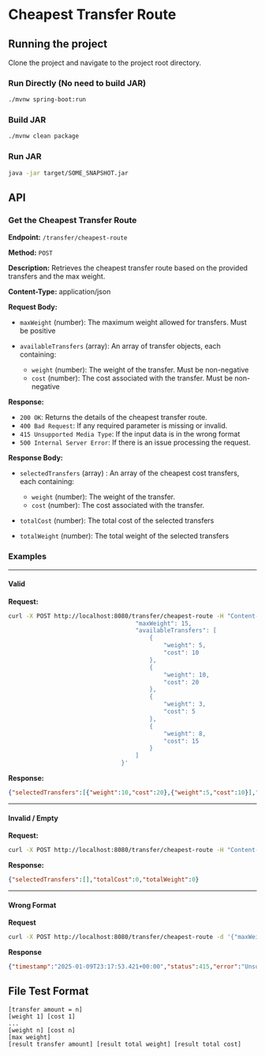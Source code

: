 # Cheapest Transfer Route

## Running the project

Clone the project and navigate to the project root directory.

### Run Directly (No need to build JAR)

```bash
./mvnw spring-boot:run
```

### Build JAR

```bash
./mvnw clean package
```

### Run JAR

```bash
java -jar target/SOME_SNAPSHOT.jar
```

## API

### Get the Cheapest Transfer Route

**Endpoint:** `/transfer/cheapest-route`

**Method:** `POST`

**Description:** Retrieves the cheapest transfer route based on the provided transfers and the max weight.

**Content-Type:** application/json

**Request Body:**


- `maxWeight` (number): The maximum weight allowed for transfers. Must be positive

- `availableTransfers` (array): An array of transfer objects, each containing:
  - `weight` (number): The weight of the transfer. Must be non-negative
  - `cost` (number): The cost associated with the transfer. Must be non-negative

**Response:**

- `200 OK`: Returns the details of the cheapest transfer route.
- `400 Bad Request`: If any required parameter is missing or invalid.
- `415 Unsupported Media Type`: If the input data is in the wrong format
- `500 Internal Server Error`: If there is an issue processing the request.

**Response Body:**

- `selectedTransfers` (array) : An array of the cheapest cost transfers, each containing:
  - `weight` (number): The weight of the transfer.
  - `cost` (number): The cost associated with the transfer.

- `totalCost` (number): The total cost of the selected transfers

- `totalWeight` (number): The total weight of the selected transfers

### Examples

---

#### Valid

**Request:**

```bash
curl -X POST http://localhost:8080/transfer/cheapest-route -H "Content-Type: application/json" -d '{
									"maxWeight": 15,
									"availableTransfers": [
										{
											"weight": 5,
											"cost": 10
										},
										{
											"weight": 10,
											"cost": 20
										},
										{
											"weight": 3,
											"cost": 5
										},
										{
											"weight": 8,
											"cost": 15
										}
									]
								}'
```

**Response:**

```json
{"selectedTransfers":[{"weight":10,"cost":20},{"weight":5,"cost":10}],"totalCost":30,"totalWeight":15}
```

---

#### Invalid / Empty

**Request:**

```bash
curl -X POST http://localhost:8080/transfer/cheapest-route -H "Content-Type: application/json" -d '{}'                                      
```

**Response:**

```json
{"selectedTransfers":[],"totalCost":0,"totalWeight":0}
```

---

#### Wrong Format

**Request**

```bash
curl -X POST http://localhost:8080/transfer/cheapest-route -d '{"maxWeight": 10, "availableTransfers": []}' 
```

**Response**

```json
{"timestamp":"2025-01-09T23:17:53.421+00:00","status":415,"error":"Unsupported Media Type","path":"/transfer/cheapest-route"}
```

## File Test Format

```
[transfer amount = n]
[weight 1] [cost 1] 
...
[weight n] [cost n]
[max weight]
[result transfer amount] [result total weight] [result total cost]
```